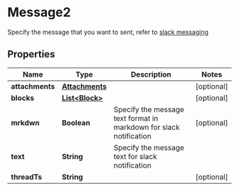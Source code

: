 

# Message2

Specify the message that you want to sent, refer to [slack messaging](https://api.slack.com/reference/messaging/payload)

## Properties

| Name | Type | Description | Notes |
|------------ | ------------- | ------------- | -------------|
|**attachments** | [**Attachments**](Attachments.md) |  |  [optional] |
|**blocks** | [**List&lt;Block&gt;**](Block.md) |  |  [optional] |
|**mrkdwn** | **Boolean** | Specify the message text format in markdown for slack notification |  [optional] |
|**text** | **String** | Specify the message text for slack notification |  |
|**threadTs** | **String** |  |  [optional] |



